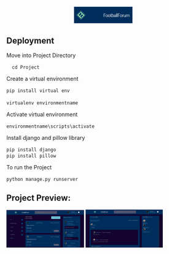 

<p align="center" >
  <img src="https://github.com/AadarshRawat/AadarshRawat/blob/master/assests/FFnav.png" width="30%" height="20%"/>
</p>                   
 


## Deployment


Move into Project Directory

```
  cd Project

```

Create a virtual environment

```
pip install virtual env

virtualenv environmentname

```

Activate virtual environment

```
environmentname\scripts\activate

```

Install django and pillow library

```
pip install django
pip install pillow

```


To run the Project

```
python manage.py runserver

```

## Project Preview:

<img src="https://github.com/AadarshRawat/AadarshRawat/blob/master/assests/HomePage.png" width="40%" height="40%"/>              <img src="https://github.com/AadarshRawat/AadarshRawat/blob/master/assests/RoomActivity.png" width="40%" height="40%"/>
